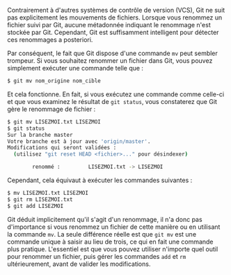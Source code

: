 Contrairement à d'autres systèmes de contrôle de version (VCS), Git ne suit pas explicitement les mouvements de fichiers. Lorsque vous renommez un fichier suivi par Git, aucune métadonnée indiquant le renommage n'est stockée par Git. Cependant, Git est suffisamment intelligent pour détecter ces renommages a posteriori.

Par conséquent, le fait que Git dispose d'une commande ```mv``` peut sembler trompeur. Si vous souhaitez renommer un fichier dans Git, vous pouvez simplement exécuter une commande telle que :

```bash
$ git mv nom_origine nom_cible
```

Et cela fonctionne. En fait, si vous exécutez une commande comme celle-ci et que vous examinez le résultat de ```git status```, vous constaterez que Git gère le renommage de fichier :

```bash
$ git mv LISEZMOI.txt LISEZMOI
$ git status
Sur la branche master
Votre branche est à jour avec 'origin/master'.
Modifications qui seront validées :
  (utilisez "git reset HEAD <fichier>..." pour désindexer)

        renommé :         LISEZMOI.txt -> LISEZMOI
```

Cependant, cela équivaut à exécuter les commandes suivantes :

```bash
$ mv LISEZMOI.txt LISEZMOI
$ git rm LISEZMOI.txt
$ git add LISEZMOI
```

Git déduit implicitement qu'il s'agit d'un renommage, il n'a donc pas d'importance si vous renommez un fichier de cette manière ou en utilisant la commande ```mv```. La seule différence réelle est que ```git mv``` est une commande unique à saisir au lieu de trois, ce qui en fait une commande plus pratique. L'essentiel est que vous pouvez utiliser n'importe quel outil pour renommer un fichier, puis gérer les commandes ```add``` et ```rm``` ultérieurement, avant de valider les modifications.